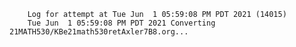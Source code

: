         Log for attempt at Tue Jun  1 05:59:08 PM PDT 2021 (14015)
        Tue Jun  1 05:59:08 PM PDT 2021 Converting 21MATH530/KBe21math530retAxler7B8.org...
